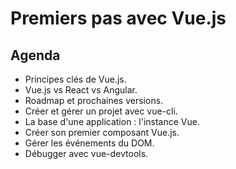 # Premiers pas avec Vue.js

## Agenda

- Principes clés de Vue.js.
- Vue.js vs React vs Angular.
- Roadmap et prochaines versions.
- Créer et gérer un projet avec vue-cli.
- La base d'une application : l'instance Vue.
- Créer son premier composant Vue.js.
- Gérer les événements du DOM.
- Débugger avec vue-devtools.
